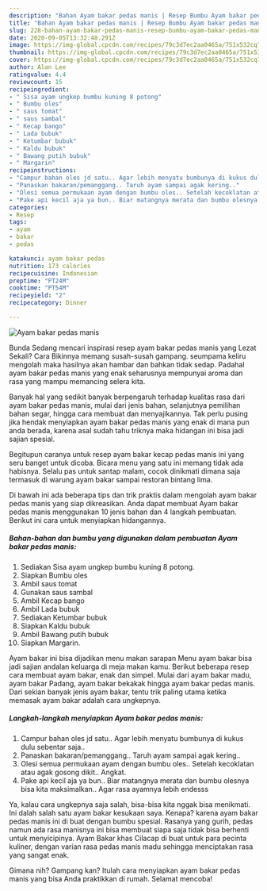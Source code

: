 ```yaml
---
description: "Bahan Ayam bakar pedas manis | Resep Bumbu Ayam bakar pedas manis Yang Bikin Ngiler"
title: "Bahan Ayam bakar pedas manis | Resep Bumbu Ayam bakar pedas manis Yang Bikin Ngiler"
slug: 228-bahan-ayam-bakar-pedas-manis-resep-bumbu-ayam-bakar-pedas-manis-yang-bikin-ngiler
date: 2020-09-05T13:32:48.291Z
image: https://img-global.cpcdn.com/recipes/79c3d7ec2aa0465a/751x532cq70/ayam-bakar-pedas-manis-foto-resep-utama.jpg
thumbnail: https://img-global.cpcdn.com/recipes/79c3d7ec2aa0465a/751x532cq70/ayam-bakar-pedas-manis-foto-resep-utama.jpg
cover: https://img-global.cpcdn.com/recipes/79c3d7ec2aa0465a/751x532cq70/ayam-bakar-pedas-manis-foto-resep-utama.jpg
author: Alan Lee
ratingvalue: 4.4
reviewcount: 15
recipeingredient:
- " Sisa ayam ungkep bumbu kuning 8 potong"
- " Bumbu oles"
- " saus tomat"
- " saus sambal"
- " Kecap bango"
- " Lada bubuk"
- " Ketumbar bubuk"
- " Kaldu bubuk"
- " Bawang putih bubuk"
- " Margarin"
recipeinstructions:
- "Campur bahan oles jd satu.. Agar lebih menyatu bumbunya di kukus dulu sebentar saja.."
- "Panaskan bakaran/pemanggang.. Taruh ayam sampai agak kering.."
- "Olesi semua permukaan ayam dengan bumbu oles.. Setelah kecoklatan atau agak gosong dikit.. Angkat."
- "Pake api kecil aja ya bun.. Biar matangnya merata dan bumbu olesnya bisa kita maksimalkan.. Agar rasa ayamnya lebih endesss"
categories:
- Resep
tags:
- ayam
- bakar
- pedas

katakunci: ayam bakar pedas 
nutrition: 173 calories
recipecuisine: Indonesian
preptime: "PT24M"
cooktime: "PT54M"
recipeyield: "2"
recipecategory: Dinner

---
```



![Ayam bakar pedas manis](https://img-global.cpcdn.com/recipes/79c3d7ec2aa0465a/751x532cq70/ayam-bakar-pedas-manis-foto-resep-utama.jpg)

Bunda Sedang mencari inspirasi resep ayam bakar pedas manis yang Lezat Sekali? Cara Bikinnya memang susah-susah gampang. seumpama keliru mengolah maka hasilnya akan hambar dan bahkan tidak sedap. Padahal ayam bakar pedas manis yang enak seharusnya mempunyai aroma dan rasa yang mampu memancing selera kita.

Banyak hal yang sedikit banyak berpengaruh terhadap kualitas rasa dari ayam bakar pedas manis, mulai dari jenis bahan, selanjutnya pemilihan bahan segar, hingga cara membuat dan menyajikannya. Tak perlu pusing jika hendak menyiapkan ayam bakar pedas manis yang enak di mana pun anda berada, karena asal sudah tahu triknya maka hidangan ini bisa jadi sajian spesial.

Begitupun caranya untuk resep ayam bakar kecap pedas manis ini yang seru banget untuk dicoba. Bicara menu yang satu ini memang tidak ada habisnya. Selalu pas untuk santap malam, cocok dinikmati dimana saja termasuk di warung ayam bakar sampai restoran bintang lima.


Di bawah ini ada beberapa tips dan trik praktis dalam mengolah ayam bakar pedas manis yang siap dikreasikan. Anda dapat membuat Ayam bakar pedas manis menggunakan 10 jenis bahan dan 4 langkah pembuatan. Berikut ini cara untuk menyiapkan hidangannya.

<!--inarticleads1-->

##### Bahan-bahan dan bumbu yang digunakan dalam pembuatan Ayam bakar pedas manis:

1. Sediakan  Sisa ayam ungkep bumbu kuning 8 potong.
1. Siapkan  Bumbu oles
1. Ambil  saus tomat
1. Gunakan  saus sambal
1. Ambil  Kecap bango
1. Ambil  Lada bubuk
1. Sediakan  Ketumbar bubuk
1. Siapkan  Kaldu bubuk
1. Ambil  Bawang putih bubuk
1. Siapkan  Margarin.


Ayam bakar ini bisa dijadikan menu makan sarapan Menu ayam bakar bisa jadi sajian andalan keluarga di meja makan kamu. Berikut beberapa resep cara membuat ayam bakar, enak dan simpel. Mulai dari ayam bakar madu, ayam bakar Padang, ayam bakar bekakak hingga ayam bakar pedas manis. Dari sekian banyak jenis ayam bakar, tentu trik paling utama ketika memasak ayam bakar adalah cara ungkepnya. 

<!--inarticleads2-->

##### Langkah-langkah menyiapkan Ayam bakar pedas manis:

1. Campur bahan oles jd satu.. Agar lebih menyatu bumbunya di kukus dulu sebentar saja..
1. Panaskan bakaran/pemanggang.. Taruh ayam sampai agak kering..
1. Olesi semua permukaan ayam dengan bumbu oles.. Setelah kecoklatan atau agak gosong dikit.. Angkat.
1. Pake api kecil aja ya bun.. Biar matangnya merata dan bumbu olesnya bisa kita maksimalkan.. Agar rasa ayamnya lebih endesss


Ya, kalau cara ungkepnya saja salah, bisa-bisa kita nggak bisa menikmati. Ini dalah salah satu ayam bakar kesukaan saya. Kenapa? karena ayam bakar pedas manis ini di buat dengan bumbu spesial. Rasanya yang gurih, pedas namun ada rasa manisnya ini bisa membuat siapa saja tidak bisa berhenti untuk menyicipinya. Ayam Bakar khas Cilacap di buat untuk para pecinta kuliner, dengan varian rasa pedas manis madu sehingga menciptakan rasa yang sangat enak. 

Gimana nih? Gampang kan? Itulah cara menyiapkan ayam bakar pedas manis yang bisa Anda praktikkan di rumah. Selamat mencoba!
